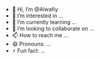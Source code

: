 - 👋 Hi, I’m @Alwafiy
- 👀 I’m interested in ...
- 🌱 I’m currently learning ...
- 💞️ I’m looking to collaborate on ...
- 📫 How to reach me ...
- 😄 Pronouns: ...
- ⚡ Fun fact: ...

<!---
Alwafiy/Alwafiy is a ✨ special ✨ repository because its `README.md` (this file) appears on your GitHub profile.
You can click the Preview link to take a look at your changes.
--->
